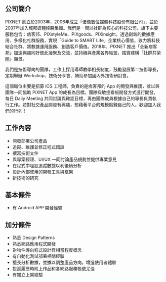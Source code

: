 ## 公司簡介

PIXNET 創立於2003年，2006年成立「優像數位媒體科技股份有限公司」，並於2007年加入城邦媒體控股集團。我們是一間以社群為核心的科技公司，旗下主要服務包含：痞客邦、PIXstyleMe、PIXgoods、PIXinsight，透過創新的數據應用、多樣化社群服務，實現「Guide to SMART Life」企業核心價值，致力將科技結合社群、將數據運用服務、創造客戶價值。2018年，PIXNET 推出「全新痞客邦」加速興趣同好彼此凝聚及交流，並持續與產業各界結盟，踏實建構「社群共榮圈」願景。

我們是技術導向的團隊，工作上採用導師教學相長制度，鼓勵發展第二技術專長，定期舉辦 Workshop、技術分享會、補助參加國內外技術研討會。

這個職位主要是招募 iOS 工程師，負責的是痞客邦的 App 的開發與維護，並以與團隊一同協助 PIXNET App 的成長為目標。團隊採敏捷看板開發方式進行開發，每日 Daily Meeting 共同討論與確認目標，再由團隊成員根據自己的專長負責執行工作。若對社交產品開發有興趣，想藉著平台的規模鍛鍊自己的人，歡迎加入我們的行列！

## 工作內容

* 開發部署公司產品
* 追蹤、維護並修正程式錯誤
* 撰寫技術文件
* 與專案經理、UI/UX 一同討論產品規劃並提供專業意見
* 在程式中埋設追蹤數據以利後續分析
* 設計內部使用的開發工具與框架
* 新技術的研究

## 基本條件
* 有 Android APP 開發經驗

## 加分條件
* 熟悉 Design Patterns 
* 熟悉網路應用程式開發
* 對物件導向程式設計有相當程度概念
* 有自動化測試部署相關經驗
* 擅長分析數據，並據以調整產品方向，增進使用者體驗
* 投遞履歷時附上作品和各網路服務帳號尤佳
* 有獨立上架經驗
